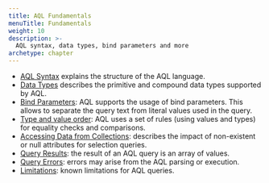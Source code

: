 ```yaml
---
title: AQL Fundamentals
menuTitle: Fundamentals
weight: 10
description: >-
  AQL syntax, data types, bind parameters and more
archetype: chapter
---
```

* [AQL Syntax](syntax.md) explains the structure of the AQL language.
* [Data Types](data-types.md) describes the primitive and compound data types supported by AQL.
* [Bind Parameters](bind-parameters.md): AQL supports the usage of bind parameters. This allows to separate the query text from literal values used in the query. 
* [Type and value order](type-and-value-order.md): AQL uses a set of rules (using values and types) for  equality checks and comparisons. 
* [Accessing Data from Collections](accessing-data-from-collections.md): describes the impact of non-existent or null attributes for selection queries. 
* [Query Results](query-results.md): the result of an AQL query is an array of values. 
* [Query Errors](query-errors.md): errors may arise from the AQL parsing or execution. 
* [Limitations](limitations.md): known limitations for AQL queries.

